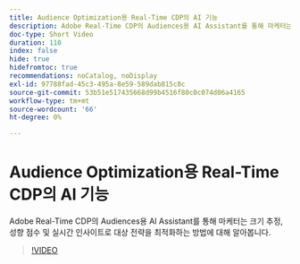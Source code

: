 ```yaml
---
title: Audience Optimization용 Real-Time CDP의 AI 기능
description: Adobe Real-Time CDP의 Audiences용 AI Assistant를 통해 마케터는 크기 추정, 성향 점수 및 실시간 인사이트로 대상 전략을 최적화하는 방법에 대해 알아봅니다.
doc-type: Short Video
duration: 110
index: false
hide: true
hidefromtoc: true
recommendations: noCatalog, noDisplay
exl-id: 97788fad-45c3-495a-8e59-589dab815c8c
source-git-commit: 53b51e517435668d99b4516f80c0c074d06a4165
workflow-type: tm+mt
source-wordcount: '66'
ht-degree: 0%

---
```


# Audience Optimization용 Real-Time CDP의 AI 기능

Adobe Real-Time CDP의 Audiences용 AI Assistant를 통해 마케터는 크기 추정, 성향 점수 및 실시간 인사이트로 대상 전략을 최적화하는 방법에 대해 알아봅니다.

<!-- 62_S508_3442517_109_the-power-of-ai-in-realtime-cdp-for-audience-optimization -->
>[!VIDEO](https://video.tv.adobe.com/v/3458207/?learn=on&enablevpops=true)
